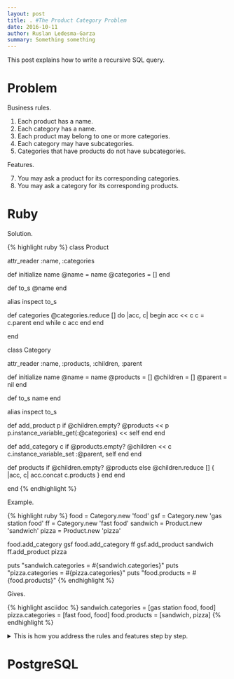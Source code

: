 ```yaml
---
layout: post
title: . #The Product Category Problem
date: 2016-10-11
author: Ruslan Ledesma-Garza
summary: Something something
---
```


This post explains how to write a recursive SQL query.

# Problem

Business rules.

1. Each product has a name.
2. Each category has a name.
3. Each product may belong to one or more categories.
4. Each category may have subcategories.
5. Categories that have products do not have subcategories.

Features.

7. You may ask a product for its corresponding categories.
8. You may ask a category for its corresponding products.

# Ruby

Solution.

{% highlight ruby %}
class Product

  attr_reader :name, :categories

  def initialize name
    @name = name
    @categories = []
  end

  def to_s
    @name
  end

  alias inspect to_s

  def categories
    @categories.reduce [] do |acc, c|
      begin
        acc << c
        c = c.parent
      end while c
      acc
    end
  end

end

class Category

  attr_reader :name, :products, :children, :parent

  def initialize name
    @name = name
    @products = []
    @children = []
    @parent = nil
  end

  def to_s
    name
  end

  alias inspect to_s

  def add_product p
    if @children.empty?
      @products << p
      p.instance_variable_get(:@categories) << self
    end
  end

  def add_category c
    if @products.empty?
      @children << c
      c.instance_variable_set :@parent, self
    end
  end

  def products
    if @children.empty?
      @products
    else
      @children.reduce [] { |acc, c| acc.concat c.products }
    end
  end

end
{% endhighlight %}

Example.

{% highlight ruby %}
food = Category.new 'food'
gsf = Category.new 'gas station food'
ff = Category.new 'fast food'
sandwich = Product.new 'sandwich'
pizza = Product.new 'pizza'

food.add_category gsf
food.add_category ff
gsf.add_product sandwich
ff.add_product pizza

puts "sandwich.categories = #{sandwich.categories}"
puts "pizza.categories = #{pizza.categories}"
puts "food.products = #{food.products}"
{% endhighlight %}

Gives.

{% highlight asciidoc %}
sandwich.categories = [gas station food, food]
pizza.categories = [fast food, food]
food.products = [sandwich, pizza]
{% endhighlight %}

<details>

<summary>
This is how you address the rules and features step by step.
</summary>
<br>

<b>1. Each product has a name.</b>

{% highlight ruby %}
class Product

  attr_reader :name

  def initialize name
    @name = name
  end

  def to_s
    @name
  end

  alias inspect to_s

end
{% endhighlight %}

Example.

{% highlight ruby %}
sandwich = Product.new 'sandwich'
puts "sandwich = #{sandwich}"
puts "[sandwich] = #{[sandwich]}"
{% endhighlight %}

Gives.

{% highlight asciidoc  %}
sandwich = sandwich
[sandwich] = [sandwich]
{% endhighlight %}

<b>2. Each category has a name.</b>

{% highlight ruby %}
class Category

  attr_reader :name

  def initialize name
    @name = name
  end

  def to_s
    name
  end

  alias inspect to_s

end
{% endhighlight %}

Example.

{% highlight ruby %}
gsf = Category.new 'gas station food'
puts "gsf = #{gsf}"
puts "[gsf] = #{[gsf]}"
{% endhighlight %}

Gives.

{% highlight asciidoc  %}
gsf = gas station food
[gsf] = [gas station food]
{% endhighlight %}

<b>3. Each product may belong to one or more categories.</b>

{% highlight ruby %}
class Category

  attr_reader :name, :products

  def initialize name
    @name = name
    @products = []
  end

  ...

  def add_product p
    @products << p
  end

end
{% endhighlight %}

Example.

{% highlight ruby %}
gsf.add_product sandwich
puts "gsf.products = #{gsf.products}"
{% endhighlight %}

Gives.

{% highlight asciidoc  %}
gsf.products = [sandwich]
{% endhighlight %}

<b>4. Each category may have subcategories.</b>

{% highlight ruby %}
class Category

  attr_reader :name, :products, :children

  def initialize name
    @name = name
    @products = []
    @children = []
  end

  ...

  def add_category c
    @children << c
  end

end
{% endhighlight %}

Example.

{% highlight ruby %}
food = Category.new 'food'
food.add_category gsf
puts "food.children = #{food.children}"
{% endhighlight %}

Gives.

{% highlight asciidoc  %}
food.children = [gas station food]
{% endhighlight %}

<b>5. Categories that have products do not have subcategories.</b>

{% highlight ruby %}
class Category

  ...

  def add_product p
    @products << p if @children.empty?
  end

  def add_category c
    @children << c if @products.empty?
  end

end
{% endhighlight %}

Example.

{% highlight ruby %}
ff = Category.new 'fast food'
gsf.add_category ff
puts "gsf.children = #{gsf.children}"

pizza = Product.new 'pizza'
food.add_product pizza
puts "food.products = #{food.products}"
{% endhighlight %}

Gives.

{% highlight asciidoc  %}
gsf.children = []
food.products = []
{% endhighlight %}

<b>6. You may ask a product for its corresponding categories.</b>

{% highlight ruby %}
class Product

  attr_reader :name, :categories

  def initialize name
    @name = name
    @categories = []
  end

  ...

  def categories
    @categories.reduce [] do |acc, c|
      begin
        acc << c
        c = c.parent
      end while c
      acc
    end
  end

end

class Category

  attr_reader :name, :products, :children, :parent

  def initialize name
    @name = name
    @products = []
    @children = []
    @parent = nil
  end

  ...

  def add_product p
    if @children.empty?
      @products << p
      p.instance_variable_get(:@categories) << self
    end
  end

  def add_category c
    if @products.empty?
      @children << c
      c.instance_variable_set :@parent, self
    end
  end

end
{% endhighlight %}

Example.

{% highlight ruby %}
puts "sandwich.categories = #{sandwich.categories}"
{% endhighlight %}

Gives.

{% highlight asciidoc  %}
sandwich.categories = [gas station food, food]
{% endhighlight %}

<b>7. You may ask a category for its corresponding products.</b>

{% highlight ruby %}
class Category

  def products
    if @children.empty?
      @products
    else
      @children.reduce [] { |acc, c| acc.concat c.products }
    end
  end

end
{% endhighlight %}

Example.

{% highlight ruby %}
food.add_category ff
ff.add_product pizza
puts "food.products = #{food.products}"
{% endhighlight %}

Gives.

{% highlight asciidoc  %}
food.products = [sandwich, pizza]
{% endhighlight %}

</details>

# PostgreSQL



